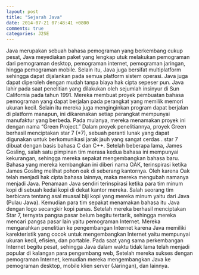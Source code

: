 ```yaml
---
layout: post
title: "Sejarah Java"
date: 2014-07-21 07:48:41 +0800
comments: true
categories: J2SE
---
```

<body>
<p>Java merupakan sebuah bahasa pemograman yang berkembang cukup pesat, Java meyediakan paket yang lengkap utuk melakukan pemograman dari pemograman desktop, pemograman internet, pemograman jaringan, hingga pemograman mobile. Selain itu, Java juga bersifat multiplatform sehingga dapat dijalankan pada semua platform sistem operasi. Java juga dapat diperoleh dengan mudah tanpa biaya hak cipta sepeser pun. Java lahir pada saat  penelitian yang dilakukan oleh sejumlah insinyur di Sun California pada tahun 1991. Mereka membuat proyek pembuatan bahasa pemograman yang dapat berjalan pada perangkat yang memilik memori ukuran kecil. Selain itu mereka juga menginginkan program dapat berjalan di platform manapun, ini dikarenakan setiap perangkat mempunyai manufaktur yang berbeda. Pada mulanya, mereka menamakan proyek ini dengan nama “Green Project.” Dalam proyek penelitiannya, proyek Green berhasil menciptakan star 7 (*7), sebuah peranti lunak yang dapat digunakan untuk berkomunikasi jarak jauh yang sangat cerdas . star 7 dibuat dengan basis bahasa C dan C++. Setelah beberapa lama, James Gosling, salah satu pimpinan tim merasa kedua bahasa ini mempunyai kekurangan, sehingga mereka sepakat mengembangkan bahasa baru. Bahasa yang mereka kembangkan ini diberi nama OAK, terinspirasi ketika James Gosling melihat pohon oak di seberang kantornya. Oleh karena Oak telah menjadi hak cipta bahasa lainnya, maka mereka mengubah namanya menjadi Java. Penamaan Java sendiri terinspirasi ketika para tim minum kopi di sebuah kedai kopi di dekat kantor mereka. Salah seorang tim berbicara tentang asal muasal biji kopi yang mereka  minum yaitu dari Java (Pulau Jawa). Kemudian para tim sepakat menamakan bahasa itu  Java dengan logo secangkir kopi panas. Setelah mereka berhasil menciptakan Star 7, ternyata pangsa pasar belum begitu tertarik, sehingga mereka mencari pangsa pasar lain yaitu pemograman Internet. Mereka mengarahkan penelitian ke pengembangan Internet karena Java memiliki karekteristik yang cocok untuk mengembangkan Internet yaitu mempunyai ukuran kecil, efisien, dan portable. Pada saat yang sama perkembangan Internet begitu pesat, sehingga Java dalam waktu tidak lama telah menjadi popular di kalangan para pengembang web, Setelah mereka sukses dengan pemograman Internet, kemudian mereka mengembangkan Java ke pemograman desktop, mobile klien server (Jaringan), dan lainnya.</p></body>

